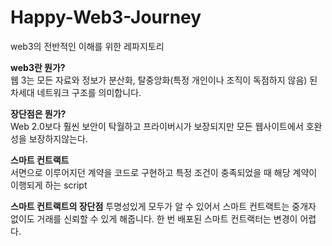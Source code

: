 # Happy-Web3-Journey
web3의 전반적인 이해를 위한 레파지토리

**web3란 뭔가?**  
웹 3는 모든 자료와 정보가 분산화, 탈중앙화(특정 개인이나 조직이 독점하지 않음) 된 차세대 네트워크 구조를 의미합니다.

**장단점은 뭔가?**  
Web 2.0보다 훨씬 보안이 탁월하고 프라이버시가 보장되지만 모든 웹사이트에서 호완성을 보장하지않는다.

**스마트 컨트랙트**  
서면으로 이루어지던 계약을 코드로 구현하고 특정 조건이 충족되었을 때 해당 계약이 이행되게 하는 script

**스마트 컨트랙트의 장단점**
투명성있게 모두가 알 수 있어서 스마트 컨트랙트는 중개자 없이도 거래를 신뢰할 수 있게 해줍니다.
한 번 배포된 스마트 컨트랙터는 변경이 어렵다. 
